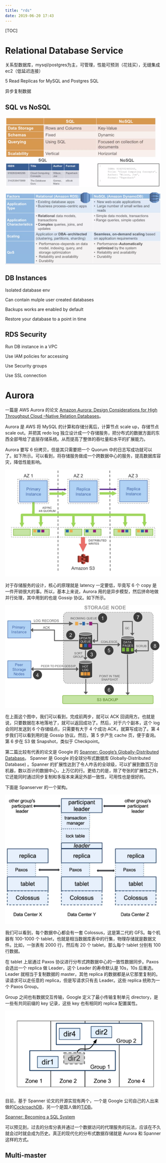 ```yaml
---
title: "rds"
date: 2019-06-20 17:43
---
```

[TOC]





# Relational Database Service

关系型数据库，mysql/postgres为主，可管理，性能可预测（花钱买），无缝集成ec2（低延迟连接）

5 Read Replicas for MySQL and Postgres SQL

异步复制数据



## SQL vs NoSQL

![image-20200327144332107](rds.assets/image-20200327144332107.png)



![image-20200327144348257](rds.assets/image-20200327144348257.png)





## DB Instances

Isolated database env

Can contain mulple user created databases

Backups works are enabled by default

Restore your database to a point in time





## RDS Security

Run DB instance in a VPC

Use IAM policies for accessing 

Use Security groups

Use SSL connection





# Aurora

一篇是 AWS Aurora 的论文 [Amazon Aurora: Design Considerations for High Throughput Cloud –Native Relation Databases](http://www.allthingsdistributed.com/files/p1041-verbitski.pdf)。

Aurora 是 AWS 将 MySQL 的计算和存储分离后，计算节点 scale up，存储节点 scale out。并把其 redo log 独立设计成一个存储服务，把分布式的数据方面的东西全部甩给了底层存储系统。从而提高了整体的吞吐量和水平的扩展能力。

Aurora 要写 6 份拷贝，但是其只需要把一个 Quorum 中的日志写成功就可以了。如下所示。可以看到，将存储服务做成一个跨数据中心的服务，提高数据库容灾，降低性能影响。

![img](rds.assets/70eac246964e3ef8ad5100944bf5bdeb.png)

对于存储服务的设计，核心的原理就是 latency 一定要低，毕竟写 6 个 copy 是一件开销很大的事。所以，基本上来说，Aurora 用的是异步模型，然后拼命地做并行处理，其中用到的也是 Gossip 协议。如下所示。

![img](rds.assets/7f89ba6764ede9fc4df223e541179381.png)

在上面这个图中，我们可以看到，完成前两步，就可以 ACK 回调用方。也就是说，只要数据在本地落地了，就可以返回成功了。然后，对于六个副本，这个 log 会同时发送到 6 个存储结点，只需要有大于 4 个成功 ACK，就算写成功了。第 4 步我们可以看到用的是 Gossip 协议。然后，第 5 步产生 cache 页，便于查询。第 6 步在 S3 做 Snapshot，类似于 Checkpoint。

第二篇比较有代表的论文是 Google 的 [Spanner: Google’s Globally-Distributed Database](http://static.googleusercontent.com/media/research.google.com/zh-CN//archive/spanner-osdi2012.pdf)。
Spanner 是 Google 的全球分布式数据库 Globally-Distributed Database) 。Spanner 的扩展性达到了令人咋舌的全球级，可以扩展到数百万台机器，数以百计的数据中心，上万亿的行。更给力的是，除了夸张的扩展性之外，它还能同时通过同步复制和多版本来满足外部一致性，可用性也是很好的。

下面是 Spanserver 的一个架构。

![img](rds.assets/116a697f8753877308661a69a9af0a8e.png)

我们可以看到，每个数据中心都会有一套 Colossus，这是第二代的 GFS。每个机器有 100-1000 个 tablet，也就是相当数据库表中的行集，物理存储就是数据文件。比如，一张表有 2000 行，然后有 20 个 tablet，那么每个 tablet 分别有 100 行数据。

在 tablet 上层通过 Paxos 协议进行分布式跨数据中心的一致性数据同步。Paxos 会选出一个 replica 做 Leader，这个 Leader 的寿命默认是 10s，10s 后重选。Leader 就相当于复制数据的 master，其他 replica 的数据都是从它那里复制的。读请求可以走任意的 replica，但是写请求只有去 Leader。这些 replica 统称为一个 Paxos Group。

Group 之间也有数据交互传输，Google 定义了最小传输复制单元 directory，是一些有共同前缀的 key 记录，这些 key 也有相同的 replica 配置属性。

![img](rds.assets/e85a1bf5efac06601fd6c5e9b75aa068.png)

目前，基于 Spanner 论文的开源实现有两个，一个是 Google 公司自己的人出来做的[CockroachDB](https://github.com/cockroachdb/cockroach)，另一个是国人做的[TiDB](https://github.com/pingcap/tidb)。



[Spanner: Becoming a SQL System](https://static.googleusercontent.com/media/research.google.com/zh-CN//pubs/archive/46103.pdf)



可以预见到，过去的分库分表并通过一个数据访问的代理服务的玩法，应该在不久就会过时就会成为历史。真正的现代化的分布式数据存储就是 Aurora 和 Spanner 这样的方式。





## Multi-master

